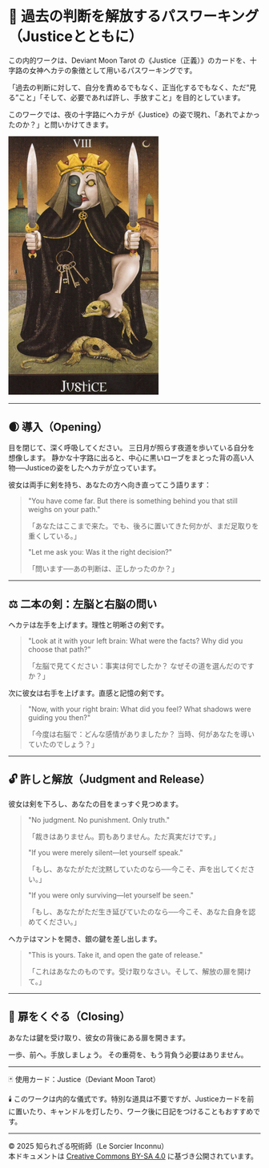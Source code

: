 
# 🔑 過去の判断を解放するパスワーキング（Justiceとともに）

この内的ワークは、Deviant Moon Tarot の《Justice（正義）》のカードを、十字路の女神ヘカテの象徴として用いるパスワーキングです。

「過去の判断に対して、自分を責めるでもなく、正当化するでもなく、ただ“見る”こと」「そして、必要であれば許し、手放すこと」を目的としています。

このワークでは、夜の十字路にヘカテが《Justice》の姿で現れ、「あれでよかったのか？」と問いかけてきます。

<img src="justice.jpg" width="300">

---

## 🌒 導入（Opening）

目を閉じて、深く呼吸してください。
三日月が照らす夜道を歩いている自分を想像します。
静かな十字路に出ると、中心に黒いローブをまとった背の高い人物──Justiceの姿をしたヘカテが立っています。

彼女は両手に剣を持ち、あなたの方へ向き直ってこう語ります：

> "You have come far. But there is something behind you that still weighs on your path."
> 
> 「あなたはここまで来た。でも、後ろに置いてきた何かが、まだ足取りを重くしている。」
>
> "Let me ask you: Was it the right decision?"
>
> 「問います──あの判断は、正しかったのか？」

---

## ⚖️ 二本の剣：左脳と右脳の問い

ヘカテは左手を上げます。理性と明晰さの剣です。

> "Look at it with your left brain: What were the facts? Why did you choose that path?"
>
> 「左脳で見てください：事実は何でしたか？ なぜその道を選んだのですか？」

次に彼女は右手を上げます。直感と記憶の剣です。

> "Now, with your right brain: What did you feel? What shadows were guiding you then?"
>
> 「今度は右脳で：どんな感情がありましたか？ 当時、何があなたを導いていたのでしょう？」

---

## 🔓 許しと解放（Judgment and Release）

彼女は剣を下ろし、あなたの目をまっすぐ見つめます。

> "No judgment. No punishment. Only truth."
> 
> 「裁きはありません。罰もありません。ただ真実だけです。」
>
> "If you were merely silent—let yourself speak."
>
> 「もし、あなたがただ沈黙していたのなら──今こそ、声を出してください。」
>
> "If you were only surviving—let yourself be seen."
>
> 「もし、あなたがただ生き延びていたのなら──今こそ、あなた自身を認めてください。」

ヘカテはマントを開き、銀の鍵を差し出します。

> "This is yours. Take it, and open the gate of release."
>
> 「これはあなたのものです。受け取りなさい。そして、解放の扉を開けて。」

---

## 🚪 扉をくぐる（Closing）

あなたは鍵を受け取り、彼女の背後にある扉を開きます。

一歩、前へ。手放しましょう。
その重荷を、もう背負う必要はありません。

---

🃏 使用カード：Justice（Deviant Moon Tarot）

🕯️ このワークは内的な儀式です。特別な道具は不要ですが、Justiceカードを前に置いたり、キャンドルを灯したり、ワーク後に日記をつけることもおすすめです。

---

© 2025 知られざる呪術師（Le Sorcier Inconnu）  
本ドキュメントは [Creative Commons BY-SA 4.0](https://creativecommons.org/licenses/by-sa/4.0/deed.ja) に基づき公開されています。
